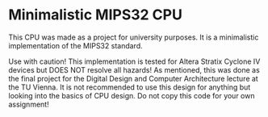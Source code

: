 # Minimalistic MIPS32 CPU
This CPU was made as a project for university purposes. It is a minimalistic implementation of the MIPS32 standard.

Use with caution! This implementation is tested for Altera Stratix Cyclone IV devices but DOES NOT resolve all hazards!
As mentioned, this was done as the final project for the Digital Design and Computer Architecture lecture at the TU Vienna.
It is not recommended to use this design for anything but looking into the basics of CPU design. Do not copy this code for your own assignment!
